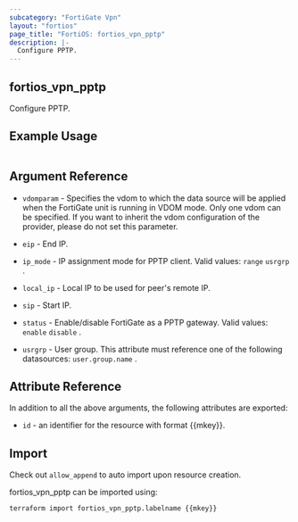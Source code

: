 ```yaml
---
subcategory: "FortiGate Vpn"
layout: "fortios"
page_title: "FortiOS: fortios_vpn_pptp"
description: |-
  Configure PPTP.
---
```


## fortios_vpn_pptp
Configure PPTP.

## Example Usage

```hcl

```

## Argument Reference
* `vdomparam` - Specifies the vdom to which the data source will be applied when the FortiGate unit is running in VDOM mode. Only one vdom can be specified. If you want to inherit the vdom configuration of the provider, please do not set this parameter.

* `eip` - End IP.
* `ip_mode` - IP assignment mode for PPTP client. Valid values: `range` `usrgrp` .
* `local_ip` - Local IP to be used for peer's remote IP.
* `sip` - Start IP.
* `status` - Enable/disable FortiGate as a PPTP gateway. Valid values: `enable` `disable` .
* `usrgrp` - User group. This attribute must reference one of the following datasources: `user.group.name` .

## Attribute Reference

In addition to all the above arguments, the following attributes are exported:
* `id` - an identifier for the resource with format {{mkey}}.

## Import

Check out `allow_append` to auto import upon resource creation.

fortios_vpn_pptp can be imported using:
```sh
terraform import fortios_vpn_pptp.labelname {{mkey}}
```
